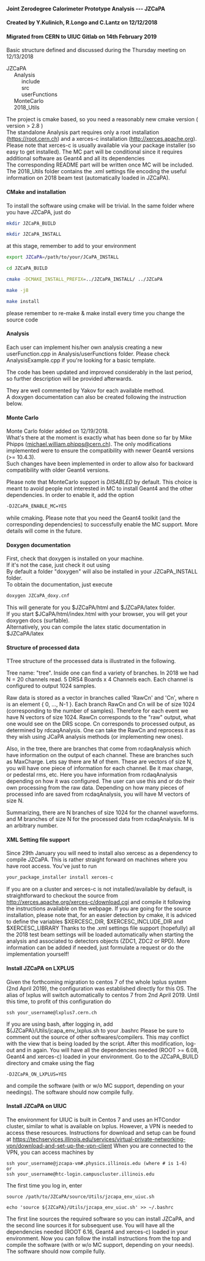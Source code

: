 #### Joint Zerodegree Calorimeter Prototype Analysis --- JZCaPA           
#### Created by Y.Kulinich, R.Longo and C.Lantz on 12/12/2018 #### 
#### Migrated from CERN to UIUC Gitlab on 14th February 2019 ####
                                                                                                                                                 
Basic structure defined and discussed during the Thursday meeting on 12/13/2018 

JZCaPA   
     Analysis   
          include    
          src   
          userFunctions   
     MonteCarlo    
     2018_Utils 

The project is cmake based, so you need a reasonably new cmake version ( version > 2.8 )   
The standalone Analysis part requires only a root installation (https://root.cern.ch) and a xerces-c installation (http://xerces.apache.org). 
Please note that xerces-c is usually available via your package installer (so easy to get installed). 
The MC part will be conditional since it requires additional software as Geant4 and all its dependencies   
The corresponding README part will be written once MC will be included.    
The 2018_Utils folder contains the .xml settings file encoding the useful information on 2018 beam test (automatically loaded in JZCaPA).   

#### CMake and installation ####
To install the software using cmake will be trivial. 
In the same folder where you have JZCaPA, just do
```bash
mkdir JZCaPA_BUILD

mkdir JZCaPA_INSTALL 
```
at this stage, remember to add to your environment
```bash
export JZCaPA=/path/to/your/JCaPA_INSTALL

cd JZCaPA_BUILD

cmake -DCMAKE_INSTALL_PREFIX=../JZCaPA_INSTALL/ ../JZCaPA

make -j8 

make install 
```
please remember to re-make & make install every time you change the source code 

#### Analysis ####
Each user can implement his/her own analysis creating a new userFunction.cpp in Analysis/userFunctions folder. 
Please check AnalysisExample.cpp if you're looking for a basic template. 

The code has been updated and improved considerably in the last period, so further description will be provided afterwards. 

They are well commented by Yakov for each available method.     
A doxygen documentation can also be created following the instruction below.     

#### Monte Carlo ####
Monte Carlo folder added on 12/19/2018.    
What's there at the moment is exactly what has been done so far by Mike Phipps (michael.william.phipps@cern.ch). 
The only modifications implemented were to ensure the compatibility with newer Geant4 versions (>= 10.4.3).   
Such changes have been implemented in order to allow also for backward compatibility with older Geant4 versions. 

Please note that MonteCarlo support is *DISABLED* by default. This choice is meant to avoid people not interested in MC to install Geant4 and the other dependencies. 
In order to enable it, add the option 
```bash
-DJZCaPA_ENABLE_MC=YES 
```
while cmaking. Please note that you need the Geant4 toolkit (and the corresponding dependencies) to successfully enable the MC support. 
More details will come in the future. 

#### Doxygen documentation ####
First, check that doxygen is installed on your machine.   
If it's not the case, just check it out using   
By default a folder "doxygen" will also be installed in your JZCaPA_INSTALL folder.   
To obtain the documentation, just execute   
```bash
doxygen JZCaPA_doxy.cnf   
```
This will generate for you  $JZCaPA/html and $JZCaPA/latex folder.  
If you start $JCaPA/html/index.html with your browser, you will get your doxygen docs (surfable).   
Alternatively, you can compile the latex static documentation in $JZCaPA/latex 


#### Structure of processed data ####
TTree structure of the processed data is illustrated in the following.

Tree name: "tree".
Inside one can find a variety of branches.
In 2018 we had N = 20 channels read. 5 DRS4 Boards x 4 Channels each. Each channel is configured to output 1024 samples.

Raw data is stored as a vector<float> in branches called 'RawCn' and 'Cn', where n is an element { 0, ..., N-1 }.
Each branch RawCn and Cn will be of size 1024 (corresponding to the number of samples).
Therefore for each event we have N vectors of size 1024.
RawCn corresponds to the "raw" output, what one would see on the DRS scope.
Cn corresponds to processed output, as determined by rdcaqAnalysis.
One can take the RawCn and reprocess it as they wish using JCaPA analysis methods (or implementing new ones). 

Also, in the tree, there are branches that come from rcdaqAnalysis which have information on the output of each channel.
These are branches such as MaxCharge. Lets say there are M of them.
These are vectors of size N, you will have one piece of information for each channel. Be it max charge, or pedestal rms, etc.
Here you have information from rcdaqAnalysis depending on how it was configured. The user can use this and or do their own processing from the raw data.
Depending on how many pieces of processed info are saved from rcdaqAnalysis, you will have M vectors of size N.

Summarizing, there are
N branches of size 1024 for the channel waveforms.
and
M branches of size N for the processed data from rcdaqAnalysis. M is an arbitrary number.
 
#### XML Setting file support #### 
Since 29th January you will need to install also xercesc as a dependency to compile JZCaPA. This is rather straight forward on machines where you have root access. 
You've just to run 
```bash
your_package_installer install xerces-c 
```
If you are on a cluster and xerces-c is not installed/available by default, is straightforward to checkout the source from http://xerces.apache.org/xerces-c/download.cgi and compile it following the instructions available on the webpage. 
If you are going for the source installation, please note that, for an easier detection by cmake, it is adviced to define the variables $XERCESC_DIR, $XERCESC_INCLUDE_DIR and $XERCESC_LIBRARY
Thanks to the .xml settings file support (hopefully) all the 2018 test beam settings will be loaded automatically when starting the analysis and associated to detectors objects (ZDC1, ZDC2 or RPD). 
More information can be added if needed, just formulate a request or do the implementation yourself!  

#### Install JZCaPA on LXPLUS #### 
Given the forthcoming migration to centos 7 of the whole lxplus system (2nd April 2019), the configuration was established directly for this OS. 
The alias of lxplus will switch automatically to centos 7 from 2nd April 2019. Until this time, to profit of this configuration do 

```
ssh your_username@lxplus7.cern.ch 
```

If you are using bash, after logging in, add ${JZCaPA}/Utils/jcapa_env_lxplus.sh to your .bashrc
Please be sure to comment out the source of other softwares/compilers. This may conflict with the view that is being loaded by the script. 
After this modification, log-out and in again. You will have all the dependencies needed (ROOT >= 6.08, Geant4 and xerces-c) loaded in your environment.
Go to the JZCaPA_BUILD directory and cmake using the flag 

```
-DJZCaPA_ON_LXPLUS=YES
```

and compile the software (with or w/o MC support, depending on your needings). The software should now compile fully.

#### Install JZCaPA on UIUC #### 
The environment for UIUC is built in Centos 7 and uses an HTCondor cluster, similar to what is available on lxplus. However, a VPN is needed
to access these resources. Instructions for download and setup can be found at https://techservices.illinois.edu/services/virtual-private-networking-vpn/download-and-set-up-the-vpn-client
When you are connected to the VPN, you can access machines by

```
ssh your_username@jzcapa-vm#.physics.illinois.edu (where # is 1-6)
or
ssh your_username@htc-login.campuscluster.illinois.edu
```

The first time you log in, enter

```
source /path/to/JZCaPA/source/Utils/jzcapa_env_uiuc.sh

echo 'source ${JZCaPA}/Utils/jzcapa_env_uiuc.sh' >> ~/.bashrc
```

The first line sources the required software so you can install JZCaPA, and the second line sources it for subsequent use.
You will have all the dependencies needed (ROOT 6.16, Geant4 and xerces-c) loaded in your environment.
Now you can follow the install instructions from the top and compile the software (with or w/o MC support, depending on your needs). 
The software should now compile fully.
